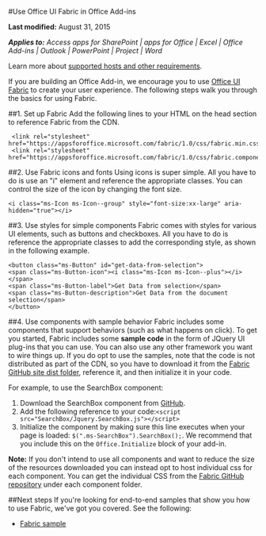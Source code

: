 #Use Office UI Fabric in Office Add-ins

**Last modified:** August 31, 2015

***Applies to:** Access apps for SharePoint | apps for Office | Excel | Office Add-ins | Outlook | PowerPoint | Project | Word*

Learn more about [supported hosts and other requirements](https://msdn.microsoft.com/EN-US/library/office/dn833104.aspx).

If you are building an Office Add-in, we encourage you to use [Office UI Fabric](https://github.com/OfficeDev/Office-UI-Fabric) to create your user experience. The following steps walk you through the basics for using Fabric.  

##1. Set up Fabric
Add the following lines to your HTML on the head section to reference Fabric from the CDN.


     <link rel="stylesheet" href="https://appsforoffice.microsoft.com/fabric/1.0/css/fabric.min.css">
     <link rel="stylesheet" href="https://appsforoffice.microsoft.com/fabric/1.0/css/fabric.components.min.css">

##2. Use Fabric icons and fonts
Using icons is super simple. All you have to do is use an "i" element and reference the appropriate classes. You can control the size of the icon by changing the font size.

    <i class="ms-Icon ms-Icon--group" style="font-size:xx-large" aria-hidden="true"></i>


##3. Use styles for simple components
Fabric comes with styles for various UI elements, such as buttons and checkboxes. All you have to do is reference the appropriate classes to add the corresponding style, as shown in the following example.

    <button class="ms-Button" id="get-data-from-selection">
    <span class="ms-Button-icon"><i class="ms-Icon ms-Icon--plus"></i></span>
    <span class="ms-Button-label">Get Data from selection</span>
    <span class="ms-Button-description">Get Data from the document selection</span>
    </button>

##4. Use components with sample behavior
Fabric includes some components that support behaviors (such as what happens on click). To get you started, Fabric includes some **sample code** in the form of JQuery UI plug-ins that you can use. You can also use any other framework you want to wire things up. If you do opt to use the samples, note that the code is not distributed as part of the CDN, so you have to download it from the [Fabric GitHub site dist folder](https://github.com/OfficeDev/Office-UI-Fabric/tree/master/dist), reference it, and then initialize it in your code. 

For example, to use the SearchBox component:

1. Download the SearchBox component from [GitHub](https://github.com/OfficeDev/Office-UI-Fabric/tree/master/dist/components/SearchBox).
2. Add the following reference to your code:`<script src="SearchBox/Jquery.SearchBox.js"></script>`
1. Initialize the component by making sure this line executes when your page is loaded: `$(".ms-SearchBox").SearchBox();`. We recommend that you include this on the `Office.Initialize` block of your add-in.     

**Note:** If you don't intend to use all components and want to reduce the size of the resources downloaded you can instead opt to host individual css for each component. You can get the individual CSS from the [Fabric GitHub repository](https://github.com/OfficeDev/Office-UI-Fabric) under each component folder. 


##Next steps
If you're looking for end-to-end samples that show you how to use Fabric, we've got you covered. See the following:

- [Fabric sample](https://github.com/OfficeDev/Office-Add-in-Fabric-UI-Sample)